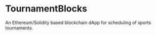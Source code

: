 # TournamentBlocks

An Ethereum/Solidity based blockchain dApp for scheduling of sports tournaments.